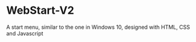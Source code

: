 # WebStart-V2
A start menu, similar to the one in Windows 10, designed with HTML, CSS and Javascript
